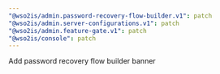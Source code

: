 ```yaml
---
"@wso2is/admin.password-recovery-flow-builder.v1": patch
"@wso2is/admin.server-configurations.v1": patch
"@wso2is/admin.feature-gate.v1": patch
"@wso2is/console": patch
---
```


Add password recovery flow builder banner

